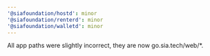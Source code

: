 ```yaml
---
'@siafoundation/hostd': minor
'@siafoundation/renterd': minor
'@siafoundation/walletd': minor
---
```


All app paths were slightly incorrect, they are now go.sia.tech/web/\*.
